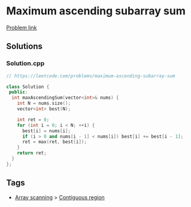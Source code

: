 # Maximum ascending subarray sum

[Problem link](https://leetcode.com/problems/maximum-ascending-subarray-sum)

## Solutions


### Solution.cpp
```cpp
// https://leetcode.com/problems/maximum-ascending-subarray-sum

class Solution {
 public:
  int maxAscendingSum(vector<int>& nums) {
    int N = nums.size();
    vector<int> best(N);

    int ret = 0;
    for (int i = 0; i < N; ++i) {
      best[i] = nums[i];
      if (i > 0 and nums[i - 1] < nums[i]) best[i] += best[i - 1];
      ret = max(ret, best[i]);
    }
    return ret;
  }
};
```
## Tags

* [Array scanning](/Collections/array-scanning.md#array-scanning) > [Contiguous region](/Collections/array-scanning.md#contiguous-region)
